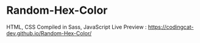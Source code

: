# Random-Hex-Color
HTML, CSS Compiled in Sass, JavaScript
Live Preview : https://codingcat-dev.github.io/Random-Hex-Color/
